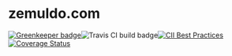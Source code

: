 # zemuldo.com

[![Greenkeeper badge](https://badges.greenkeeper.io/zemuldo/blogs.zemuldo.com.svg)](https://greenkeeper.io/)![Travis CI build badge](https://travis-ci.org/zemuldo/blogs.zemuldo.com.svg?branch=master)[![CII Best Practices](https://bestpractices.coreinfrastructure.org/projects/1527/badge)](https://bestpractices.coreinfrastructure.org/projects/1527)[![Coverage Status](https://coveralls.io/repos/github/zemuldo/blogs.zemuldo.com/badge.svg?branch=master)](https://coveralls.io/github/zemuldo/blogs.zemuldo.com?branch=master)
